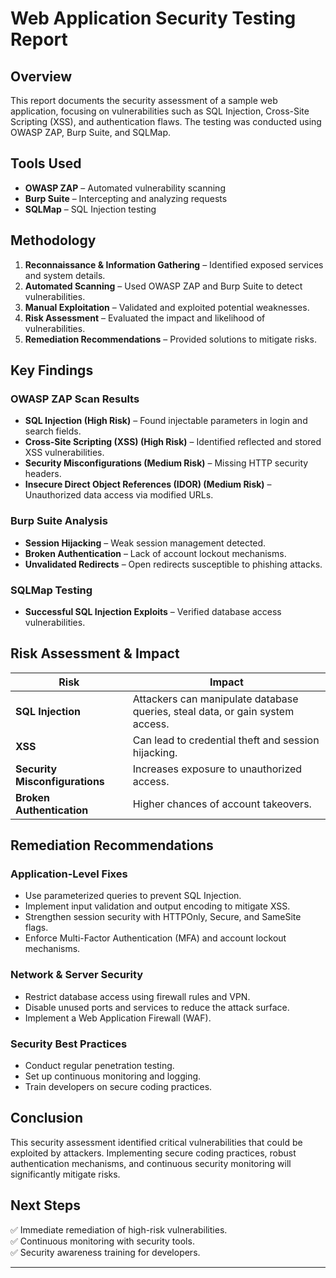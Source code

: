 # Web Application Security Testing Report

## Overview

This report documents the security assessment of a sample web application, focusing on vulnerabilities such as SQL Injection, Cross-Site Scripting (XSS), and authentication flaws. The testing was conducted using OWASP ZAP, Burp Suite, and SQLMap.

## Tools Used

- **OWASP ZAP** – Automated vulnerability scanning
- **Burp Suite** – Intercepting and analyzing requests
- **SQLMap** – SQL Injection testing

## Methodology

1. **Reconnaissance & Information Gathering** – Identified exposed services and system details.
2. **Automated Scanning** – Used OWASP ZAP and Burp Suite to detect vulnerabilities.
3. **Manual Exploitation** – Validated and exploited potential weaknesses.
4. **Risk Assessment** – Evaluated the impact and likelihood of vulnerabilities.
5. **Remediation Recommendations** – Provided solutions to mitigate risks.

## Key Findings

### OWASP ZAP Scan Results

- **SQL Injection (High Risk)** – Found injectable parameters in login and search fields.
- **Cross-Site Scripting (XSS) (High Risk)** – Identified reflected and stored XSS vulnerabilities.
- **Security Misconfigurations (Medium Risk)** – Missing HTTP security headers.
- **Insecure Direct Object References (IDOR) (Medium Risk)** – Unauthorized data access via modified URLs.

### Burp Suite Analysis

- **Session Hijacking** – Weak session management detected.
- **Broken Authentication** – Lack of account lockout mechanisms.
- **Unvalidated Redirects** – Open redirects susceptible to phishing attacks.

### SQLMap Testing

- **Successful SQL Injection Exploits** – Verified database access vulnerabilities.

## Risk Assessment & Impact

| Risk                           | Impact                                                                        |
| ------------------------------ | ----------------------------------------------------------------------------- |
| **SQL Injection**              | Attackers can manipulate database queries, steal data, or gain system access. |
| **XSS**                        | Can lead to credential theft and session hijacking.                           |
| **Security Misconfigurations** | Increases exposure to unauthorized access.                                    |
| **Broken Authentication**      | Higher chances of account takeovers.                                          |

## Remediation Recommendations

### Application-Level Fixes

- Use parameterized queries to prevent SQL Injection.
- Implement input validation and output encoding to mitigate XSS.
- Strengthen session security with HTTPOnly, Secure, and SameSite flags.
- Enforce Multi-Factor Authentication (MFA) and account lockout mechanisms.

### Network & Server Security

- Restrict database access using firewall rules and VPN.
- Disable unused ports and services to reduce the attack surface.
- Implement a Web Application Firewall (WAF).

### Security Best Practices

- Conduct regular penetration testing.
- Set up continuous monitoring and logging.
- Train developers on secure coding practices.

## Conclusion

This security assessment identified critical vulnerabilities that could be exploited by attackers. Implementing secure coding practices, robust authentication mechanisms, and continuous security monitoring will significantly mitigate risks.

## Next Steps

✅ Immediate remediation of high-risk vulnerabilities.\
✅ Continuous monitoring with security tools.\
✅ Security awareness training for developers.

---



